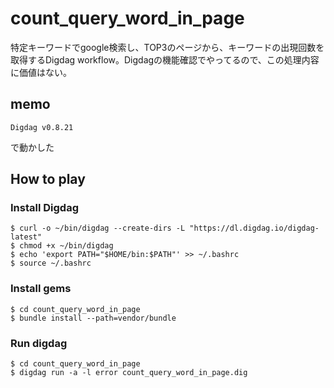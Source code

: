 # count_query_word_in_page

特定キーワードでgoogle検索し、TOP3のページから、キーワードの出現回数を取得するDigdag workflow。Digdagの機能確認でやってるので、この処理内容に価値はない。

## memo

```
Digdag v0.8.21
```
で動かした

## How to play

### Install Digdag

```
$ curl -o ~/bin/digdag --create-dirs -L "https://dl.digdag.io/digdag-latest"
$ chmod +x ~/bin/digdag
$ echo 'export PATH="$HOME/bin:$PATH"' >> ~/.bashrc
$ source ~/.bashrc
```

### Install gems

```
$ cd count_query_word_in_page
$ bundle install --path=vendor/bundle
```

### Run digdag

```
$ cd count_query_word_in_page
$ digdag run -a -l error count_query_word_in_page.dig
```
